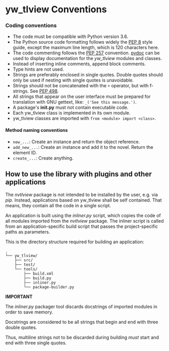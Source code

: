 # yw_tlview Conventions


### Coding conventions

- The code must be compatible with Python version 3.6. 
- The Python source code formatting follows widely the [PEP 8](https://peps.python.org/pep-0008/) style guide, except the maximum line length, which is 120 characters here.
- The code commenting follows the [PEP 257](https://peps.python.org/pep-0257) convention. [pydoc](https://docs.python.org/3/library/pydoc.html) can be used to display documentation for the *yw_tlview* modules and classes.
- Instead of inserting inline comments, append block comments.
- Type hints are not used.
- Strings are preferably enclosed in single quotes. Double quotes should only be used if nesting with single quotes is unavoidable.
- Strings should not be concatenated with the `+` operator, but with f-strings. See [PEP 498](https://peps.python.org/pep-0498/).
- All strings that appear on the user interface must be prepared for translation with GNU gettext, like: `_('See this message.')`.
- A package's **__init__.py** must not contain executable code.
- Each yw_tlview class is implemented in its own module.
- yw_tlview classes are imported with `from <module> import <class>`.

#### Method naming conventions

- `new_...`: Create an instance and return the object reference.
- `add_new_...`: Create an instance and add it to the novel. Return the element ID.
- `create_...`: Create anything.

## How to use the library with plugins and other applications

The *nvtlview* package is not intended to be installed by the user, e.g. via *pip*. 
Instead, applications based on yw_tlview shall be self contained. That means, they contain all the code in a single script.

An application is built using the *inliner.py* script, which copies the code of all modules imported from the *nvtlview* package.
The inliner script is called from an application-specific build script that passes the project-specific paths as parameters.

This is the directory structure required for building an application:

```
.
└── yw_tlview/
    ├── src/
    ├── test/
    └── tools/ 
        ├── build.xml
        ├── build.py
        ├── inliner.py
        └── package-builder.py
```

**IMPORTANT**

The *inliner.py* packager tool discards docstrings of imported modules in order to save memory. 

Docstrings are considered to be all strings that begin and end with three double quotes.

Thus, multiline strings not to be discarded during building *must* start and end with three single quotes. 




